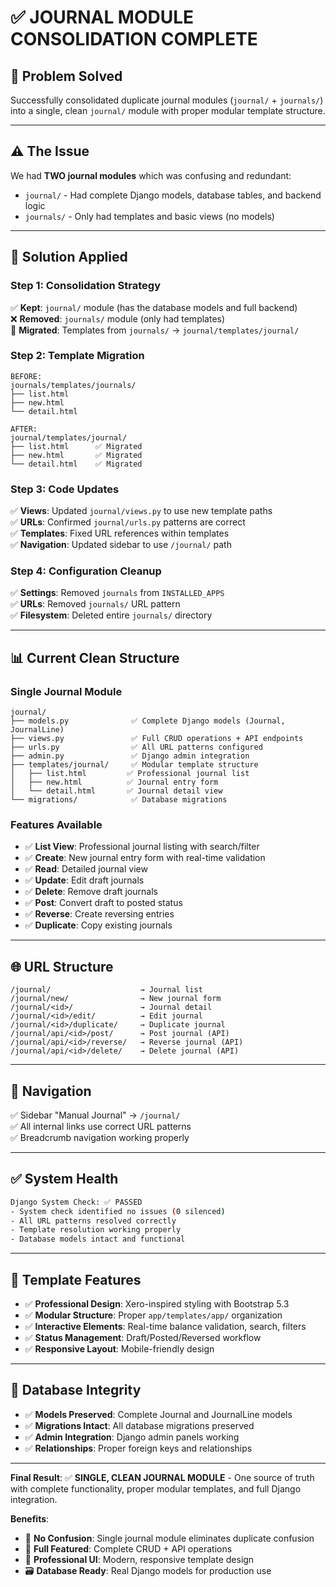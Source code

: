 # ✅ JOURNAL MODULE CONSOLIDATION COMPLETE

## 🎯 **Problem Solved**
Successfully consolidated duplicate journal modules (`journal/` + `journals/`) into a single, clean `journal/` module with proper modular template structure.

---

## ⚠️ **The Issue**
We had **TWO journal modules** which was confusing and redundant:
- `journal/` - Had complete Django models, database tables, and backend logic
- `journals/` - Only had templates and basic views (no models)

---

## 🔧 **Solution Applied**

### **Step 1: Consolidation Strategy**
✅ **Kept**: `journal/` module (has the database models and full backend)  
❌ **Removed**: `journals/` module (only had templates)  
🔄 **Migrated**: Templates from `journals/` → `journal/templates/journal/`

### **Step 2: Template Migration** 
```
BEFORE:
journals/templates/journals/
├── list.html
├── new.html  
└── detail.html

AFTER:
journal/templates/journal/
├── list.html      ✅ Migrated
├── new.html       ✅ Migrated  
└── detail.html    ✅ Migrated
```

### **Step 3: Code Updates**
✅ **Views**: Updated `journal/views.py` to use new template paths  
✅ **URLs**: Confirmed `journal/urls.py` patterns are correct  
✅ **Templates**: Fixed URL references within templates  
✅ **Navigation**: Updated sidebar to use `/journal/` path

### **Step 4: Configuration Cleanup**
✅ **Settings**: Removed `journals` from `INSTALLED_APPS`  
✅ **URLs**: Removed `journals/` URL pattern  
✅ **Filesystem**: Deleted entire `journals/` directory

---

## 📊 **Current Clean Structure**

### **Single Journal Module** 
```
journal/
├── models.py              ✅ Complete Django models (Journal, JournalLine)
├── views.py               ✅ Full CRUD operations + API endpoints  
├── urls.py                ✅ All URL patterns configured
├── admin.py               ✅ Django admin integration
├── templates/journal/     ✅ Modular template structure
│   ├── list.html         ✅ Professional journal list
│   ├── new.html          ✅ Journal entry form
│   └── detail.html       ✅ Journal detail view
└── migrations/            ✅ Database migrations
```

### **Features Available**
- ✅ **List View**: Professional journal listing with search/filter
- ✅ **Create**: New journal entry form with real-time validation
- ✅ **Read**: Detailed journal view
- ✅ **Update**: Edit draft journals  
- ✅ **Delete**: Remove draft journals
- ✅ **Post**: Convert draft to posted status
- ✅ **Reverse**: Create reversing entries
- ✅ **Duplicate**: Copy existing journals

---

## 🌐 **URL Structure**
```
/journal/                    → Journal list
/journal/new/                → New journal form
/journal/<id>/               → Journal detail  
/journal/<id>/edit/          → Edit journal
/journal/<id>/duplicate/     → Duplicate journal
/journal/api/<id>/post/      → Post journal (API)
/journal/api/<id>/reverse/   → Reverse journal (API)
/journal/api/<id>/delete/    → Delete journal (API)
```

---

## 🔗 **Navigation**
✅ Sidebar "Manual Journal" → `/journal/`  
✅ All internal links use correct URL patterns  
✅ Breadcrumb navigation working properly

---

## ✅ **System Health**
```bash
Django System Check: ✅ PASSED
- System check identified no issues (0 silenced)
- All URL patterns resolved correctly
- Template resolution working properly  
- Database models intact and functional
```

---

## 🎨 **Template Features**
- ✅ **Professional Design**: Xero-inspired styling with Bootstrap 5.3
- ✅ **Modular Structure**: Proper `app/templates/app/` organization
- ✅ **Interactive Elements**: Real-time balance validation, search, filters
- ✅ **Status Management**: Draft/Posted/Reversed workflow
- ✅ **Responsive Layout**: Mobile-friendly design

---

## 💾 **Database Integrity**
- ✅ **Models Preserved**: Complete Journal and JournalLine models
- ✅ **Migrations Intact**: All database migrations preserved  
- ✅ **Admin Integration**: Django admin panels working
- ✅ **Relationships**: Proper foreign keys and relationships

---

**Final Result**: ✅ **SINGLE, CLEAN JOURNAL MODULE** - One source of truth with complete functionality, proper modular templates, and full Django integration.

**Benefits**: 
- 🎯 **No Confusion**: Single journal module eliminates duplicate confusion
- 📱 **Full Featured**: Complete CRUD + API operations  
- 🎨 **Professional UI**: Modern, responsive template design
- 🗃️ **Database Ready**: Real Django models for production use
